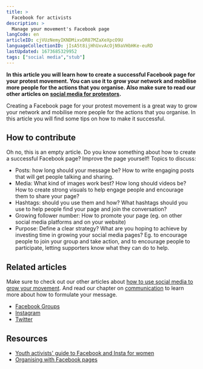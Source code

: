 ```yaml
---
title: >
  Facebook for activists
description: >
  Manage your movement's Facebook page
langCode: en
articleID: cjVUzNemyIKNDMixvDR87MZaXeXpcO9U
languageCollectionID: jIsA5t8ijHhUxvAcOjN9aVHbHKe-euRD
lastUpdated: 1673685329952
tags: ["social media","stub"]
---
```


**In this article you will learn how to create a successful Facebook page for your protest movement. You can use it to grow your network and mobilise more people for the actions that you organise. Also make sure to read our other articles on** [**social media for protestors**](/tools/social-media)**.**

Creating a Facebook page for your protest movement is a great way to grow your network and mobilise more people for the actions that you organise. In this article you will find some tips on how to make it successful.

## How to contribute

Oh no, this is an empty article. Do you know something about how to create a successful Facebook page? Improve the page yourself! Topics to discuss:

-   Posts: how long should your message be? How to write engaging posts that will get people talking and sharing.
-   Media: What kind of images work best? How long should videos be? How to create strong visuals to help engage people and encourage them to share your page?
-   Hashtags: should you use them and how? What hashtags should you use to help people find your page and join the conversation?
-   Growing follower number: How to promote your page (eg. on other social media platforms and on your website)
-   Purpose: Define a clear strategy? What are you hoping to achieve by investing time in growing your social media pages? Eg. to encourage people to join your group and take action, and to encourage people to participate, letting supporters know what they can do to help.

## Related articles

Make sure to check out our other articles about [how to use social media to grow your movement](/tools/social-media). And read our chapter on [communication](/communication) to learn more about how to formulate your message.

-   [Facebook Groups](/tools/facebook-groups)
-   [Instagram](/tools/instagram)
-   [Twitter](/tools/instagram)

## Resources

-   [Youth activists' guide to Facebook and Insta for women](https://www.plan.org.au/youth-activists-guide-to-instagram-and-facebook/)
-   [Organising with Facebook pages](https://medium.com/@colinsholes/organizing-with-facebook-pages-1ebad823d7b4)
